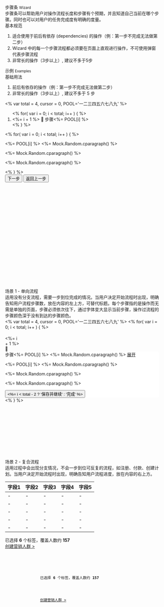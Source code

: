 <div class="mb40">
    <div class="fontsize-20">步骤条 <small>Wizard</small></div>
    <div class="color-999 mt4">步骤条可以帮助用户对操作流程长度和步骤有个预期，并且知道自己当前在哪个步骤。同时也可以对用户的任务完成度有明确的度量。</div>
</div>

<div class="usage mb40">
    <div>基本规范</div>
    <ol>
        <li>适合使用于前后有依存 (dependencies) 的操作（例：第一步不完成无法做第二步）</li>
        <li>Wizard 中的每一个步骤流程都必须要在页面上直观进行操作，不可使用弹窗代表步骤流程</li>
        <li>非常长的操作（3步以上）, 建议不多于5步</li>
    </ol>
</div>

<div class="fontsize-16 mb10">示例 <small>Examples</small></div>

<div class="example">
    <div class="content">
        <div class="content-header">
            <div>基础用法</div>
            <ol class="hide">
                <li>前后有依存的操作（例：第一步不完成无法做第二步）</li>
                <li>非常长的操作（3步以上）, 建议不多于 5 步</li>
            </ol>
        </div>
        <div class="content-body">
            <div bx-name="alimama/design/web/component/wizard/wizard" data-total="4" data-cursor="0" class="wizard wizard-horizontal">
                <% var total = 4, cursor = 0, POOL='一二三四五六七八九' %>
                <ol class="wizard-nav clearfix">
                    <% for( var i = 0; i < total; i++ ) { %>
                    <li class="item  <%= i === cursor ? 'active bx-trans-steps-on' : '' %>" data-index="<%= i %>">
                        <span class="circle bx-trans-steps-circle">
                            <span class="counter"><%= i + 1 %></span>
                            <span class="state zsfont">&#xf00b2;</span>
                        </span>
                        <span class="bx-trans-steps-text">步骤<%= POOL[i] %></span>
                    </li>
                    <% } %>
                </ol>
                <div class="wizard-cards">
                    <% for( var i = 0; i < total; i++ ) { %>
                    <div class="wizard-card" data-index="<%= i %>">
                        <p class="flat-text small"><%= POOL[i] %> <%= Mock.Random.cparagraph() %></p>
                        <p class="flat-text full-width mt10"><%= Mock.Random.cparagraph() %></p>
                        <p class="flat-text full-width mt10"><%= Mock.Random.cparagraph() %></p>
                    </div><% } %>
                </div>
                <div class="wizard-footer">
                    <button class="btn btn-brand mr10 wizard-next" bx-click="next">下一步</button>
                    <button class="btn mr10 wizard-back" bx-click="back">返回上一步</button>
                </div>
            </div>
        </div>
    </div>
    <pre><code class="hljs html">
        <div bx-name="alimama/design/web/component/wizard/wizard" data-total="4" data-cursor="0" class="wizard wizard-horizontal">
            <ol class="wizard-nav clearfix">
                <!-- ... -->
            </ol>
            <div class="wizard-cards">
                <!-- ... -->
            </div>
            <div class="wizard-footer">
                <!-- ... -->
            </div>
        </div>
    </code></pre>
</div>

<div class="example bs-example2">
    <div class="content">
        <div class="content-header">
            <div>场景 1 - 单向流程</div>
            <div class="color-999 mt6">适用没有分支流程，需要一步到位完成的情况。当用户决定开始流程时出现，明确告知用户流程步骤数，放在内容的左上方，可替代标题。每个步骤指的是操作而无需是单独的页面，步骤必须依次往下，通过字体变大显示当前步骤，操作过流程的步骤颜色深于没有到达的步骤颜色。</div>
        </div>
        <div class="content-body">
            <div bx-name="alimama/design/web/component/wizard/wizard" class="wizard wizard-vertical">
                <div class="wizard-cards">
                    <% var total = 4, cursor = 0, POOL='一二三四五六七八九' %>
                    <% for( var i = 0; i < total; i++ ) { %>
                    <div class="wizard-card <%= i === cursor ? 'active bx-trans-steps-on' : '' %>">
                        <div class="ungrid-row">
                            <div class="ungrid-col" style="width: 50px; vertical-align: top; padding-top: 20px;">
                                <span class="circle bx-trans-steps-circle">
                                    <span class="counter"><%= i + 1 %></span>
                                    <span class="state zsfont">&#xf00b2;</span>
                                </span>
                            </div>
                            <div class="ungrid-col" style="background-color: #FFF; border-radius: 6px;">
                                <div class="wizard-card-header">
                                    <span class="title">步骤<%= POOL[i] %></span>
                                    <span class="summary"><%= Mock.Random.cparagraph() %></span>
                                    <a class="expand" href="javascript:;" bx-click="expand">展开</a>
                                </div>
                                <div class="wizard-card-body">
                                    <p class="flat-text small"><%= POOL[i] %> <%= Mock.Random.cparagraph() %></p>
                                    <p class="flat-text full-width mt10"><%= Mock.Random.cparagraph() %></p>
                                    <p class="flat-text full-width mt10"><%= Mock.Random.cparagraph() %></p>
                                </div>
                                <div class="wizard-card-footer <%= i === total - 1 ? 'hide' : '' %>">
                                    <button class="btn btn-brand mr10 btn-step-next" bx-click="next">
                                        <%= i < total - 2 ? '保存并继续' : '完成' %>
                                    </button>
                                </div>
                            </div>
                        </div>
                    </div><% } %>
                </div>
            </div>
        </div>
    </div>
    <pre><code class="hljs html">
        <div bx-name="alimama/design/web/component/wizard/wizard" class="wizard wizard-vertical">
            <div class="wizard-cards">
                <!-- ... -->
            </div>
        </div>
    </code></pre>
</div>

<div class="example bs-example2">
    <div class="content">
        <div class="content-header">
            <div>场景 2 - 复合流程</div>
            <div class="color-999 mt6">适用过程中会出现分支情况，不会一步到位可反复的流程，如注册、付款、创建计划。当用户决定开始流程时出现，明确告知用户流程进度，放在内容的右上方。</div>
        </div>
        <div class="content-body" style="position: relative;">
            <table class="table table-hover">
                <thead>
                    <tr><th>字段1</th><th>字段2</th><th>字段3</th><th>字段4</th><th>字段5</th></tr>
                </thead>
                <tbody>
                    <tr><td>-</td><td>-</td><td>-</td><td>-</td><td>-</td></tr>
                    <tr><td>-</td><td>-</td><td>-</td><td>-</td><td>-</td></tr>
                    <tr><td>-</td><td>-</td><td>-</td><td>-</td><td>-</td></tr>
                    <tr><td>-</td><td>-</td><td>-</td><td>-</td><td>-</td></tr>
                    <tr><td>-</td><td>-</td><td>-</td><td>-</td><td>-</td></tr>
                </tbody>
            </table>
            <div class="ungrid-row summary">
                <div class="ungrid-col" style="">
                    <span>已选择 <b class="fontsize-16">6</b> 个标签，覆盖人数约 <b class="fontsize-16">157</b></span>
                </div>
                <div class="ungrid-col" style="">
                    <a href="javascript:;" class="color-f">创建营销人群 &gt;</a>
                </div>
            </div>
        </div>
    </div>
    <pre><code class="hljs html">
        <div class="ungrid-row summary">
            <div class="ungrid-col" style="">
                <span>已选择 <b class="fontsize-16">6</b> 个标签，覆盖人数约 <b class="fontsize-16">157</b></span>
            </div>
            <div class="ungrid-col" style="">
                <a href="javascript:;" class="color-f">创建营销人群 &gt;</a>
            </div>
        </div>
    </code></pre>
</div>
